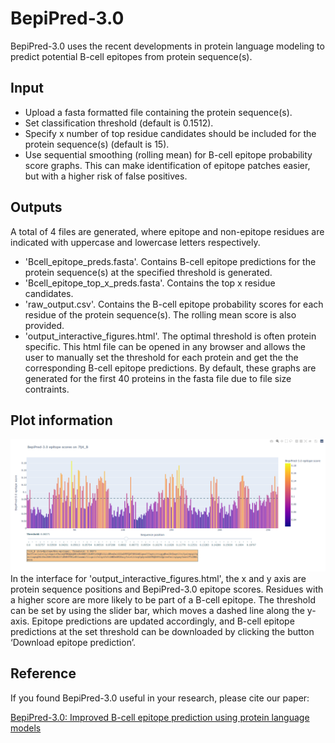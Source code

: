 # BepiPred-3.0
BepiPred-3.0 uses the recent developments in protein language modeling to predict potential B-cell epitopes from protein sequence(s). 
## Input
* Upload a fasta formatted file containing the protein sequence(s).
* Set classification threshold (default is 0.1512).
* Specify x number of top residue candidates should be included for the protein sequence(s) (default is 15). 
* Use sequential smoothing (rolling mean) for B-cell epitope probability score graphs. This can make identification of epitope patches easier, but with a higher risk of false positives.
## Outputs
A total of 4 files are generated, where epitope and non-epitope residues are indicated with uppercase and lowercase letters respectively.  
* 'Bcell_epitope_preds.fasta'. Contains B-cell epitope predictions for the protein sequence(s) at the specified threshold is generated.
* 'Bcell_epitope_top_x_preds.fasta'. Contains the top x residue candidates. 
* 'raw_output.csv'. Contains the B-cell epitope probability scores for each residue of the protein sequence(s). The rolling mean score is also provided.
* 'output_interactive_figures.html'. The optimal threshold is often protein specific. This html file can be opened in any browser and allows the user to manually set the threshold for each protein and get the the corresponding B-cell epitope predictions. By default, these graphs are generated for the first 40 proteins in the fasta file due to file size contraints. 

## Plot information
![Screenshot](example_interactive_plot.png)	
In the interface for 'output_interactive_figures.html', the x and y axis are protein sequence positions and BepiPred-3.0 epitope scores. Residues with a higher score are more likely to be
part of a B-cell epitope. The threshold can be set by using the slider bar, which moves a dashed line along the y-axis. Epitope predictions are updated accordingly, and B-cell epitope predictions at the set threshold can be downloaded by clicking the button ‘Download epitope prediction’.

## Reference
If you found BepiPred-3.0 useful in your research, please cite our paper:


[BepiPred-3.0: Improved B-cell epitope prediction using protein language models](https://www.biorxiv.org/content/10.1101/2022.07.11.499418v1)
